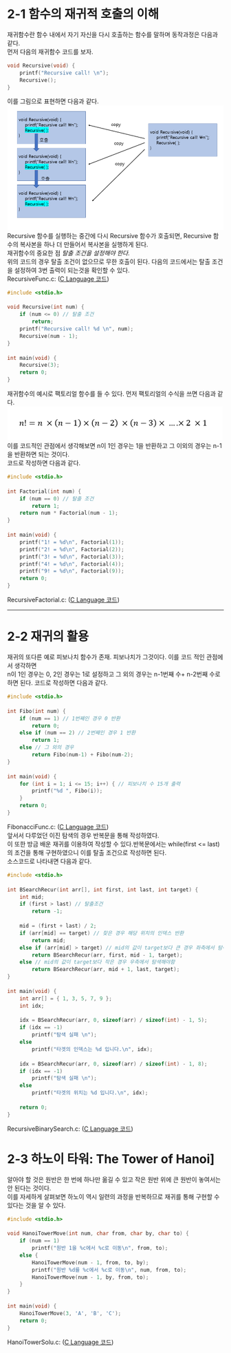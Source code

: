  # 2-1 함수의 재귀적 호출의 이해<br>
      
재귀함수란 함수 내에서 자기 자신을 다시 호출하는 함수를 말하며 동작과정은 다음과 같다.<br>
먼저 다음의 재귀함수 코드를 보자.<br>
``` C
void Recursive(void) {
    printf("Recursive call! \n");
    Recursive();
}
```
이를 그림으로 표현하면 다음과 같다.<br>
<img src = "/res/Chapter2/recursive.PNG"><br>
Recursive 함수를 실행하는 중간에 다시 Recursive 함수가 호출되면, Recursive 함수의 복사본을 하나 더 만들어서 복사본을 실행하게 된다.<br>
재귀함수의 중요한 점 *탈출 조건을 설정해야 한다.*<br>
위의 코드의 경우 탈출 조건이 없으므로 무한 호출이 된다. 다음의 코드에서는 탈출 조건을 설정하여 3번 출력이 되는것을 확인할 수 있다. <br>
RecursiveFunc.c: ([C Language 코드](/Chapter2/Example/RecursiveFunc.c))
``` C
#include <stdio.h>

void Recursive(int num) {
	if (num <= 0) // 탈출 조건
		return;
	printf("Recursive call! %d \n", num);
	Recursive(num - 1);
}

int main(void) {
	Recursive(3);
	return 0;
}
```
재귀함수의 예시로 팩토리얼 함수를 들 수 있다. 먼저 팩토리얼의 수식을 쓰면 다음과 같다.<br>
<img src = "/res/Chapter2/factorial.PNG"><br>
이를 코드적인 관점에서 생각해보면 n이 1인 경우는 1을 반환하고 그 이외의 경우는 n-1을 반환하면 되는 것이다.<br>
코드로 작성하면 다음과 같다. <br>
``` C
#include <stdio.h>
 
int Factorial(int num) {
    if (num == 0) // 탈출 조건
        return 1;
    return num * Factorial(num - 1);
}
 
int main(void) {
    printf("1! = %d\n", Factorial(1));
    printf("2! = %d\n", Factorial(2));
    printf("3! = %d\n", Factorial(3));
    printf("4! = %d\n", Factorial(4));
    printf("9! = %d\n", Factorial(9));
    return 0;
}
```
RecursiveFactorial.c: ([C Language 코드](/Chapter2/Example/RecursiveFactorial.c))
<hr>

# 2-2 재귀의 활용
재귀의 또다른 예로 피보나치 함수가 존재. 피보나치가 그것이다. 이를 코드 적인 관점에서 생각하면<br> 
n이 1인 경우는 0, 2인 경우는 1로 설정하고 그 외의 경우는 n-1번째 수+ n-2번째 수로 하면 된다. 코드로 작성하면 다음과 같다.
``` C
#include <stdio.h>
 
int Fibo(int num) {
    if (num == 1) // 1번째인 경우 0 반환
        return 0;
    else if (num == 2) // 2번째인 경우 1 반환
        return 1;
    else // 그 외의 경우
        return Fibo(num-1) + Fibo(num-2);
}
 
int main(void) {
    for (int i = 1; i <= 15; i++) { // 피보나치 수 15개 출력
        printf("%d ", Fibo(i));
    }
    return 0;
}
```
FibonacciFunc.c: ([C Language 코드](/Chapter2/Example/FibonacciFunc.c))<br>
앞서서 다루었던 이진 탐색의 경우 반복문을 통해 작성하였다. <br>
이 또한 방금 배운 재귀를 이용하여 작성할 수 있다.반복문에서는 while(first <= last) 의 조건을 통해 구현하였으니 이를 탈출 조건으로 작성하면 된다. <br>
소스코드로 나타내면 다음과 같다.
``` C
#include <stdio.h>
 
int BSearchRecur(int arr[], int first, int last, int target) {
    int mid;
    if (first > last) // 탈출조건
        return -1;
    
    mid = (first + last) / 2;
    if (arr[mid] == target) // 찾은 경우 해당 위치의 인덱스 반환
        return mid;
    else if (arr[mid] > target) // mid의 값이 target보다 큰 경우 좌측에서 탐색해야함
        return BSearchRecur(arr, first, mid - 1, target);
    else // mid의 값이 target보다 작은 경우 우측에서 탐색해야함
        return BSearchRecur(arr, mid + 1, last, target);
}
 
int main(void) {
    int arr[] = { 1, 3, 5, 7, 9 };
    int idx;
 
    idx = BSearchRecur(arr, 0, sizeof(arr) / sizeof(int) - 1, 5);
    if (idx == -1)
        printf("탐색 실패 \n");
    else
        printf("타겟의 인덱스는 %d 입니다.\n", idx);
 
    idx = BSearchRecur(arr, 0, sizeof(arr) / sizeof(int) - 1, 8);
    if (idx == -1)
        printf("탐색 실패 \n");
    else
        printf("타겟의 위치는 %d 입니다.\n", idx);
 
    return 0;
}
```
RecursiveBinarySearch.c: ([C Language 코드](/Chapter2/Example/RecursiveBinarySearch.c))

# 2-3 하노이 타워: The Tower of Hanoi]
알아야 할 것은 원반은 한 번에 하나만 옮길 수 있고 작은 원반 위에 큰 원반이 놓여서는 안 된다는 것이다.<br>
이를 자세하게 살펴보면 하노이 역시 일련의 과정을 반복하므로 재귀를 통해 구현할 수 있다는 것을 알 수 있다.<br>
``` C
#include <stdio.h>
 
void HanoiTowerMove(int num, char from, char by, char to) {
    if (num == 1)
        printf("원반 1을 %c에서 %c로 이동\n", from, to);
    else {
        HanoiTowerMove(num - 1, from, to, by); 
        printf("원반 %d를 %c에서 %c로 이동\n", num, from, to); 
        HanoiTowerMove(num - 1, by, from, to);
    }
}
 
int main(void) {
    HanoiTowerMove(3, 'A', 'B', 'C');
    return 0;
}
```
HanoiTowerSolu.c: ([C Language 코드](/Chapter2/Example/HanoiTowerSolu.c))

